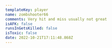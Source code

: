 ```yaml
---
templateKey: player
name: zombshooter66
comments: Very hit and miss usually not great
isAFK: false
runsInGetsKilled: false
isToxic: false
date: 2022-10-21T17:11:48.868Z
---
```

